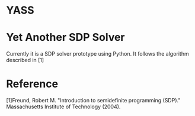 # YASS
# Yet Another SDP Solver

Currently it is a SDP solver prototype using Python. It follows the algorithm described in [1]

# Reference

[1]Freund, Robert M. "Introduction to semidefinite programming (SDP)." Massachusetts Institute of Technology (2004).
